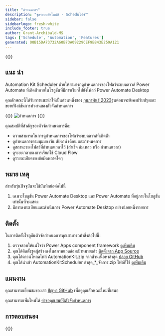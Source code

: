 ```yaml
---
title: "กำหนดการ"
description: "ชุดระบบอัตโนมัติ - Scheduler"
sidebar: false
sidebarlogo: fresh-white
include_footer: true
author: Grant-Archibald-MS
tags: ['Schedule', 'Automation', 'Features']
generated: 00B15DA73732A60B73A09229CEF9B843E259A121
---
```


{{<toc>}}

## แนะ นำ

Automation Kit Scheduler ช่วยให้สามารถดูกําหนดการของโฟลว์ระบบคลาวด์ Power Automate ที่เกิดซ้ําภายในโซลูชันที่มีการเรียกไปยังโฟลว์ Power Automate Desktop

คุณลักษณะนี้ได้รับการแนะนําให้เป็นส่วนหนึ่งของ [กุมภาพันธ์ 2023](/th/releases/february-2023)รุ่นต่อมาจะยังคงปรับปรุงและขยายฟังก์ชันการทํางานของตัวจัดกําหนดการ

{{<border>}}
![กำหนดการ](/images/schedule.png)
{{</border>}}

คุณสมบัติที่สําคัญของตัวจัดกําหนดการคือ:

- ความสามารถในการดูกําหนดการของโฟลว์ระบบคลาวด์ที่เกิดซ้ํา
- ดูกําหนดการตามมุมมองวัน สัปดาห์ เดือน และกําหนดการ
- ดูสถานะของโฟลว์ที่กําหนดเวลาไว้ (สําเร็จ ล้มเหลว หรือ กําหนดเวลา)
- ดูระยะเวลาของการเรียกใช้ Cloud Flow
- ดูรายละเอียดของข้อผิดพลาดใดๆ

## หมาย เหตุ

สําหรับรุ่นปัจจุบันจะใช้บันทึกย่อต่อไปนี้

1. เฉพาะโซลูชัน Power Automate Desktop และ Power Automate ที่อยู่ภายในโซลูชันเท่านั้นที่จะแสดง
1. มีการลงทะเบียนและดําเนินการ Power Automate Desktop อย่างน้อยหนึ่งรายการ

## ติดตั้ง

ในการติดตั้งโซลูชันตัวจัดกําหนดการคุณสามารถทําสิ่งต่อไปนี้:

1. ตรวจสอบให้แน่ใจว่า Power Apps component framework <a href="https://learn.microsoft.com/en-us/power-apps/developer/component-framework/component-framework-for-canvas-apps#enable-the-power-apps-component-framework-feature" target="_blank">ดูเพิ่มเติม</a>
1. คุณได้ติดตั้งชุดผู้สร้างลงในสภาพแวดล้อมเป้าหมายแล้ว <a href="https://appsource.microsoft.com/en-us/product/dynamics-365/microsoftpowercatarch.creatorkit1" target="_blank">ติดตั้งจาก App Source</a>
1. คุณได้ดาวน์โหลดไฟล์ AutomationKit.zip จากส่วนเนื้อหาล่าสุด <a href="https://github.com/microsoft/powercat-automation-kit/releases" target="_blank">ปล่อย GitHub</a>
1. คุณได้นําเข้า AutomationKitScheduler ล่าสุด_*_จัดการ.zip ไฟล์ที่ใช้ <a href='https://learn.microsoft.com/en-us/power-apps/maker/data-platform/import-update-export-solutions' target="_blank">ดูเพิ่มเติม</a>

## แผนงาน

คุณสามารถเยี่ยมชมของเรา <a href="https://github.com/microsoft/powercat-automation-kit/issues?q=is%3Aissue+is%3Aopen+label%3Ascheduler" target="_blank">ปัญหา GitHub</a> เพื่อดูคุณลักษณะใหม่ที่เสนอ

คุณสามารถเพิ่มใหม่ได้ <a href="https://github.com/microsoft/powercat-automation-kit/issues/new?assignees=&labels=automation-kit%2Cenhancement%2Cscheduler&template=2-automation-kit-feature.yml&title=%5BAutomation+Kit+-+Feature%5D%3A+FEATURE+TITLE" target="_blank">คําขอคุณสมบัติตัวจัดกําหนดการ</a>

## การตอบสนอง

{{<questions name="/content/th/features/scheduler.json" completed="ขอขอบคุณที่ให้ข้อเสนอแนะ" showNavigationButtons="false" locale="th">}}
